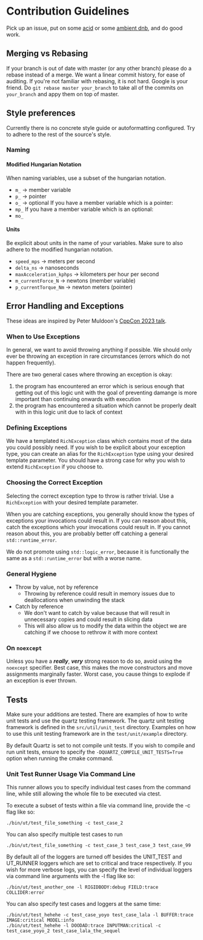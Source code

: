 # Contribution Guidelines

Pick up an issue, put on some [acid](https://soundcloud.com/intercell/kiki-at-intercell-acid-night-2020?si=ef2408dbdc3146369b2ea2264687329a&utm_source=clipboard&utm_medium=text&utm_campaign=social_sharing) or some [ambient dnb](https://soundcloud.com/deep-z-lost-in-heaven/lost-in-heaven-131-dnb-mix-april-2023-atmospheric-liquid-drum-and-bass?si=767ead2f66584ef2a8a62ac51ef785a2&utm_source=clipboard&utm_medium=text&utm_campaign=social_sharing), and do good work.

## Merging vs Rebasing

If your branch is out of date with master (or any other branch) please do a rebase instead of a merge. We want a linear commit history, for ease of auditing. If you're not familiar with rebasing, it is not hard. Google is your friend.
Do `git rebase master your_branch` to take all of the commits on `your_branch` and appy them on top of master.

## Style preferences

Currently there is no concrete style guide or autoformatting configured.
Try to adhere to the rest of the source's style.

### Naming

#### Modified Hungarian Notation

When naming variables, use a subset of the hungarian notation.
- `m_` -> member variable
- `p_` -> pointer
- `o_` -> optional
If you have a member variable which is a pointer:
- `mp_`
If you have a member variable which is an optional:
- `mo_`

#### Units

Be explicit about units in the name of your variables. Make sure to also adhere to the modified hungarian notation.
- `speed_mps` -> meters per second
- `delta_ns` -> nanoseconds
- `maxAcceleration_kphps` -> kilometers per hour per second
- `m_currentForce_N` -> newtons (member variable)
- `p_currentTorque_Nm` -> newton meters (pointer)

## Error Handling and Exceptions

These ideas are inspired by Peter Muldoon's [CppCon 2023 talk](https://youtu.be/Oy-VTqz1_58?si=r14vs2eI3zZAV_74).

### When to Use Exceptions

In general, we want to avoid throwing anything if possible.
We should only ever be throwing an exception in rare circumstances (errors which do not happen frequently).

There are two general cases where throwing an exception is okay:
1. the program has encountered an error which is serious enough that getting out of this logic unit with the goal of preventing damange is more important than continuing onwards with execution
1. the program has encountered a situation which cannot be properly dealt with in this logic unit due to lack of context

### Defining Exceptions

We have a templated `RichException` class which contains most of the data you could possibly need.
If you wish to be explicit about your exception type, you can create an alias for the `RichException` type using your desired template parameter.
You should have a strong case for why you wish to extend `RichException` if you choose to.

### Choosing the Correct Exception

Selecting the correct exception type to throw is rather trivial. Use a `RichException` with your desired template parameter.

When you are catching exceptions, you generally should know the types of exceptions your invocations could result in.
If you can reason about this, catch the exceptions which your invocations could result in.
If you cannot reason about this, you are probably better off catching a general `std::runtime_error`.

We do not promote using `std::logic_error`, because it is functionally the same as a `std::runtime_error` but with a worse name.

### General Hygiene

- Throw by value, not by reference
    - Throwing by reference could result in memory issues due to deallocations when unwinding the stack
- Catch by reference
    - We don't want to catch by value because that will result in unnecessary copies and could result in slicing data
    - This will also allow us to modify the data within the object we are catching if we choose to rethrow it with more context

### On `noexcept`

Unless you have a *__really__*, *__very__* strong reason to do so, avoid using the `noexcept` specifier.
Best case, this makes the move constructors and move assignments marginally faster.
Worst case, you cause things to explode if an exception is ever thrown.

## Tests

Make sure your additions are tested. There are examples of how to write unit tests and use the quartz testing framework.
The quartz unit testing framework is defined in the `src/util/unit_test` directory.
Examples on how to use this unit testing framework are in the `test/unit/example` directory.

By default Quartz is set to not compile unit tests. If you wish to compile and run unit tests, ensure to specify the `-DQUARTZ_COMPILE_UNIT_TESTS=True` option when running the cmake command.

### Unit Test Runner Usage Via Command Line

This runner allows you to specify individual test cases from the command line, while still allowing the whole file to be executed via ctest.

To execute a subset of tests within a file via command line, provide the -c flag like so:
```
./bin/ut/test_file_something -c test_case_2
```
You can also specify multiple test cases to run
```
./bin/ut/test_file_something -c test_case_3 test_case_3 test_case_99
```

By default all of the loggers are turned off besides the UNIT_TEST and UT_RUNNER loggers which are set to critical and trace respectively.
If you wish for more verbose logs, you can specify the level of individual loggers via command line arguments with the -l flag like so:
```
./bin/ut/test_another_one -l RIGIDBODY:debug FIELD:trace COLLIDER:error
```

You can also specify test cases and loggers at the same time:
```
./bin/ut/test_hehehe -c test_case_yoyo test_case_lala -l BUFFER:trace IMAGE:critical MODEL:info
./bin/ut/test_hehehe -l DOODAD:trace INPUTMAN:critical -c test_case_yoyo_2 test_case_lala_the_sequel
```
